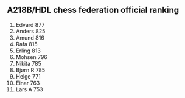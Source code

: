 A218B/HDL chess federation official ranking
-------------------------------------------
1.	Edvard		877
2.	Anders		825
3.	Amund		816
4.	Rafa		815
5.	Erling		813
6.	Mohsen		796
7.	Nikita		785
8.	Bjørn R		785
9.	Helge		771
10.	Einar		763
11.	Lars A		753
